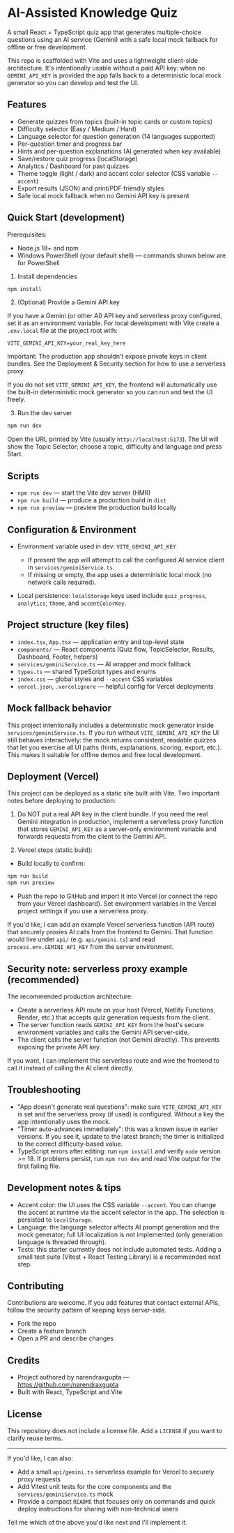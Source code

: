 # AI-Assisted Knowledge Quiz

A small React + TypeScript quiz app that generates multiple-choice questions using an AI service (Gemini) with a safe local mock fallback for offline or free development.

This repo is scaffolded with Vite and uses a lightweight client-side architecture. It's intentionally usable without a paid API key: when no `GEMINI_API_KEY` is provided the app falls back to a deterministic local mock generator so you can develop and test the UI.

## Features

- Generate quizzes from topics (built-in topic cards or custom topics)
- Difficulty selector (Easy / Medium / Hard)
- Language selector for question generation (14 languages supported)
- Per-question timer and progress bar
- Hints and per-question explanations (AI generated when key available)
- Save/restore quiz progress (localStorage)
- Analytics / Dashboard for past quizzes
- Theme toggle (light / dark) and accent color selector (CSS variable `--accent`)
- Export results (JSON) and print/PDF friendly styles
- Safe local mock fallback when no Gemini API key is present

## Quick Start (development)

Prerequisites:

- Node.js 18+ and npm
- Windows PowerShell (your default shell) — commands shown below are for PowerShell

1. Install dependencies

```powershell
npm install
```

2. (Optional) Provide a Gemini API key

If you have a Gemini (or other AI) API key and serverless proxy configured, set it as an environment variable. For local development with Vite create a `.env.local` file at the project root with:

```text
VITE_GEMINI_API_KEY=your_real_key_here
```

Important: The production app shouldn't expose private keys in client bundles. See the Deployment & Security section for how to use a serverless proxy.

If you do not set `VITE_GEMINI_API_KEY`, the frontend will automatically use the built-in deterministic mock generator so you can run and test the UI freely.

3. Run the dev server

```powershell
npm run dev
```

Open the URL printed by Vite (usually `http://localhost:5173`). The UI will show the Topic Selector; choose a topic, difficulty and language and press Start.

## Scripts

- `npm run dev` — start the Vite dev server (HMR)
- `npm run build` — produce a production build in `dist`
- `npm run preview` — preview the production build locally

## Configuration & Environment

- Environment variable used in dev: `VITE_GEMINI_API_KEY`
  - If present the app will attempt to call the configured AI service client in `services/geminiService.ts`.
  - If missing or empty, the app uses a deterministic local mock (no network calls required).

- Local persistence: `localStorage` keys used include `quiz_progress`, `analytics`, `theme`, and `accentColorKey`.

## Project structure (key files)

- `index.tsx`, `App.tsx` — application entry and top-level state
- `components/` — React components (Quiz flow, TopicSelector, Results, Dashboard, Footer, helpers)
- `services/geminiService.ts` — AI wrapper and mock fallback
- `types.ts` — shared TypeScript types and enums
- `index.css` — global styles and `--accent` CSS variables
- `vercel.json`, `.vercelignore` — helpful config for Vercel deployments

## Mock fallback behavior

This project intentionally includes a deterministic mock generator inside `services/geminiService.ts`. If you run without `VITE_GEMINI_API_KEY` the UI still behaves interactively: the mock returns consistent, readable quizzes that let you exercise all UI paths (hints, explanations, scoring, export, etc.). This makes it suitable for offline demos and free local development.

## Deployment (Vercel)

This project can be deployed as a static site built with Vite. Two important notes before deploying to production:

1. Do NOT put a real API key in the client bundle. If you need the real Gemini integration in production, implement a serverless proxy function that stores `GEMINI_API_KEY` as a server-only environment variable and forwards requests from the client to the Gemini API.

2. Vercel steps (static build):

- Build locally to confirm:

```powershell
npm run build
npm run preview
```

- Push the repo to GitHub and import it into Vercel (or connect the repo from your Vercel dashboard). Set environment variables in the Vercel project settings if you use a serverless proxy.

If you'd like, I can add an example Vercel serverless function (API route) that securely proxies AI calls from the frontend to Gemini. That function would live under `api/` (e.g. `api/gemini.ts`) and read `process.env.GEMINI_API_KEY` from the server environment.

## Security note: serverless proxy example (recommended)

The recommended production architecture:

- Create a serverless API route on your host (Vercel, Netlify Functions, Render, etc.) that accepts quiz generation requests from the client.
- The server function reads `GEMINI_API_KEY` from the host's secure environment variables and calls the Gemini API server-side.
- The client calls the server function (not Gemini directly). This prevents exposing the private API key.

If you want, I can implement this serverless route and wire the frontend to call it instead of calling the AI client directly.

## Troubleshooting

- "App doesn't generate real questions": make sure `VITE_GEMINI_API_KEY` is set and the serverless proxy (if used) is configured. Without a key the app intentionally uses the mock.
- "Timer auto-advances immediately": this was a known issue in earlier versions. If you see it, update to the latest branch; the timer is initialized to the correct difficulty-based value.
- TypeScript errors after editing: run `npm install` and verify `node` version >= 18. If problems persist, run `npm run dev` and read Vite output for the first failing file.

## Development notes & tips

- Accent color: the UI uses the CSS variable `--accent`. You can change the accent at runtime via the accent selector in the app. The selection is persisted to `localStorage`.
- Language: the language selector affects AI prompt generation and the mock generator; full UI localization is not implemented (only generation language is threaded through).
- Tests: this starter currently does not include automated tests. Adding a small test suite (Vitest + React Testing Library) is a recommended next step.

## Contributing

Contributions are welcome. If you add features that contact external APIs, follow the security pattern of keeping keys server-side.

- Fork the repo
- Create a feature branch
- Open a PR and describe changes

## Credits

- Project authored by narendraxgupta — https://github.com/narendraxgupta
- Built with React, TypeScript and Vite

## License

This repository does not include a license file. Add a `LICENSE` if you want to clarify reuse terms.

---

If you'd like, I can also:

- Add a small `api/gemini.ts` serverless example for Vercel to securely proxy requests
- Add Vitest unit tests for the core components and the `services/geminiService.ts` mock
- Provide a compact `README` that focuses only on commands and quick deploy instructions for sharing with non-technical users

Tell me which of the above you'd like next and I'll implement it.
